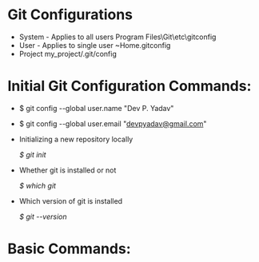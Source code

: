 # Git Configurations
* System - Applies to all users
Program Files\Git\etc\gitconfig
* User - Applies to single user
~Home\.gitconfig
* Project
my_project/.git/config

# Initial Git Configuration Commands:

* $ git config --global user.name "Dev P. Yadav"

* $ git config --global user.email "devpyadav@gmail.com"

* Initializing a new repository locally

  *$ git init*

* Whether git is installed or not

  *$ which git*

* Which version of git is installed

  *$ git --version*

# Basic Commands:






